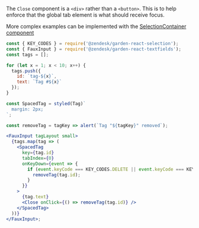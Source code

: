The `Close` component is a `<div>` rather than a `<button>`. This is to help
enforce that the global tab element is what should receive focus.

More complex examples can be implemented with the
[SelectionContainer component](https://garden.zendesk.com/react-components/next/selection/#selectioncontainer)

```jsx
const { KEY_CODES } = require('@zendesk/garden-react-selection');
const { FauxInput } = require('@zendesk/garden-react-textfields');
const tags = [];

for (let x = 1; x < 10; x++) {
  tags.push({
    id: `tag-${x}`,
    text: `Tag #${x}`
  });
}

const SpacedTag = styled(Tag)`
  margin: 2px;
`;

const removeTag = tagKey => alert(`Tag "${tagKey}" removed`);

<FauxInput tagLayout small>
  {tags.map(tag => (
    <SpacedTag
      key={tag.id}
      tabIndex={0}
      onKeyDown={event => {
        if (event.keyCode === KEY_CODES.DELETE || event.keyCode === KEY_CODES.BACKSPACE) {
          removeTag(tag.id);
        }
      }}
    >
      {tag.text}
      <Close onClick={() => removeTag(tag.id)} />
    </SpacedTag>
  ))}
</FauxInput>;
```
